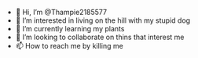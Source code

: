 - 👋 Hi, I’m @Thampie2185577
- 👀 I’m interested in living on the hill with my stupid dog
- 🌱 I’m currently learning my plants
- 💞️ I’m looking to collaborate on thins that interest me
- 📫 How to reach me by killing me

<!---
Thampie2185577/Thampie2185577 is a ✨ special ✨ repository because its `README.md` (this file) appears on your GitHub profile.
You can click the Preview link to take a look at your changes.
--->
